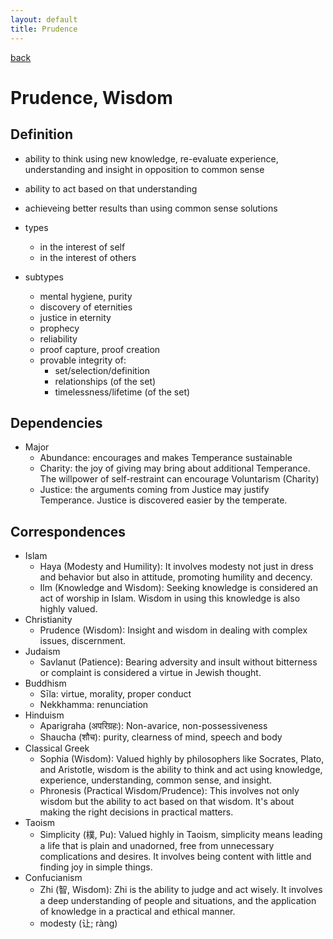 ```yaml
---
layout: default
title: Prudence
---
```

[back](./)

# Prudence, Wisdom

## Definition

- ability to think using new knowledge, re-evaluate experience, understanding and insight in opposition to common sense
- ability to act based on that understanding
- achieveing better results than using common sense solutions

- types
    - in the interest of self
    - in the interest of others

- subtypes
    - mental hygiene, purity
    - discovery of eternities
    - justice in eternity
    - prophecy
    - reliability
    - proof capture, proof creation
    - provable integrity of:
        - set/selection/definition
        - relationships (of the set)
        - timelessness/lifetime (of the set)

## Dependencies

- Major
    - Abundance: encourages and makes Temperance sustainable
    - Charity: the joy of giving may bring about additional Temperance. The willpower of self-restraint can encourage Voluntarism (Charity)
    - Justice: the arguments coming from Justice may justify Temperance. Justice is discovered easier by the temperate.


## Correspondences

- Islam
    - Haya (Modesty and Humility): It involves modesty not just in dress and behavior but also in attitude, promoting humility and decency.
    - Ilm (Knowledge and Wisdom): Seeking knowledge is considered an act of worship in Islam. Wisdom in using this knowledge is also highly valued.
- Christianity
    - Prudence (Wisdom): Insight and wisdom in dealing with complex issues, discernment.
- Judaism
    - Savlanut (Patience): Bearing adversity and insult without bitterness or complaint is considered a virtue in Jewish thought.
- Buddhism
    - Sīla: virtue, morality, proper conduct
    - Nekkhamma: renunciation
- Hinduism
    - Aparigraha (अपरिग्रहः): Non-avarice, non-possessiveness
    - Shaucha (शौच): purity, clearness of mind, speech and body
- Classical Greek
    - Sophia (Wisdom): Valued highly by philosophers like Socrates, Plato, and Aristotle, wisdom is the ability to think and act using knowledge, experience, understanding, common sense, and insight.
    - Phronesis (Practical Wisdom/Prudence): This involves not only wisdom but the ability to act based on that wisdom. It's about making the right decisions in practical matters.
- Taoism
    - Simplicity (樸, Pu): Valued highly in Taoism, simplicity means leading a life that is plain and unadorned, free from unnecessary complications and desires. It involves being content with little and finding joy in simple things.
- Confucianism
    - Zhi (智, Wisdom): Zhi is the ability to judge and act wisely. It involves a deep understanding of people and situations, and the application of knowledge in a practical and ethical manner.
    - modesty (让; ràng)
